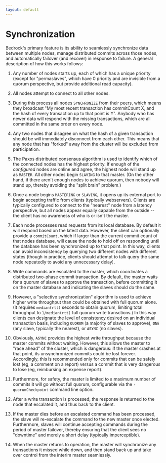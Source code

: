 ```yaml
---
layout: default
---
```


Synchronization
====
Bedrock's primary feature is its ability to seamlessly synchronize data between multiple nodes, manage distributed commits across those nodes, and automatically failover (and recover) in response to failure.  A general description of how this works follows:

1. Any number of nodes starts up, each of which has a unique priority (except for "permaslaves", which have 0 priority and are invisible from a quorum perspective, but provide additional read capacity).

2. All nodes attempt to connect to all other nodes.

3. During this process all nodes `SYNCHRONIZE` from their peers, which means they broadcast "My most recent transaction has commitCount X, and the hash of every transaction up to that point is Y".  Anybody who has newer data will respond with the missing transactions, which are all committed in the same order on every node.

4. Any two nodes that disagree on what the hash of a given transaction should be will immediately disconnect from each other.  This means that any node that has "forked" away from the cluster will be excluded from participation.

5. The Paxos distributed consensus algorithm is used to identify which of the connected nodes has the highest priority.  If enough of the *configured* nodes are online and agree, the highest node will stand up as `MASTER`.  All other nodes begin `SLAVING` to that master.  (On the other hand, if there aren't enough nodes to achieve quorum, then nobody will stand up, thereby avoiding the "split brain" problem.)

6. Once a node begins `MASTERING` or `SLAVING`, it opens up its external port to begin accepting traffic from clients (typically webservers).  Clients are typically configured to connect to the "nearest" node from a latency perspective, but all nodes appear equally capable from the outside -- the client has no awareness of who is or isn't the master.

7. Each node processes read requests from its local database.  By default it will respond based on the latest data.  However, the client can optionally provide a `commitCount`, which if larger than the current commit count of that nodes database, will cause the node to hold off on responding until the database has been synchronized up to that point.  In this way, clients can avoid inconsistency by querying two different nodes with different states (though in practice, clients should attempt to talk query the same node repeatedly to avoid any unnecessary delay).

8. Write commands are escalated to the master, which coordinates a distributed two-phase commit transaction.  By default, the master waits for a quorum of slaves to approve the transaction, before committing it on the master database and indicating the slaves should do the same.

9. However, a "selective synchronization" algorithm is used to achieve higher write throughput than could be obtained with full quorum alone.  (It requires `median(rtt)` seconds to obtain quorum, limiting total throughput to `1/median(rtt)` full quorum write transctions.)  In this way clients can designate the [level of consistency desired](https://github.com/Expensify/Bedrock/blob/master/sqlitecluster/SQLiteNode.cpp#L1075) on an individual transaction basis, including `QUORUM` (a majority of slaves to approve), `ONE` (any slave, typically the nearest), or `ASYNC` (no slaves).

10. Obviously, `ASYNC` provides the highest write throughput because the master commits without waiting.  However, this allows the master to "race ahead" of the cluster, which is dangerous: if the master crashes at that point, its unsynchronized commits could be lost forever.  Accordingly, this is recommended only for commits that can be safely lost (eg, a comment on a report) versus a commit that is very dangerous to lose (eg, reimbursing an expense report).

11. Furthermore, for safety, the master is limited to a maximum number of commits it will go without full quorum, configurable via the `-quorumCheckpoint` command line option.

12. After a write transaction is processed, the response is returned to the node that escalated it, and thus back to the client.

13. If the master dies before an escalated command has been processed, the slave will re-escalate the command to the new master once elected.  Furthermore, slaves will continue accepting commands during the period of master failover, thereby ensuring that the client sees no "downtime" and merely a short delay (typically imperceptible).

14. When the master returns to operation, the master will synchronize any transactions it missed while down, and then stand back up and take over control from the interim master seamlessly.
